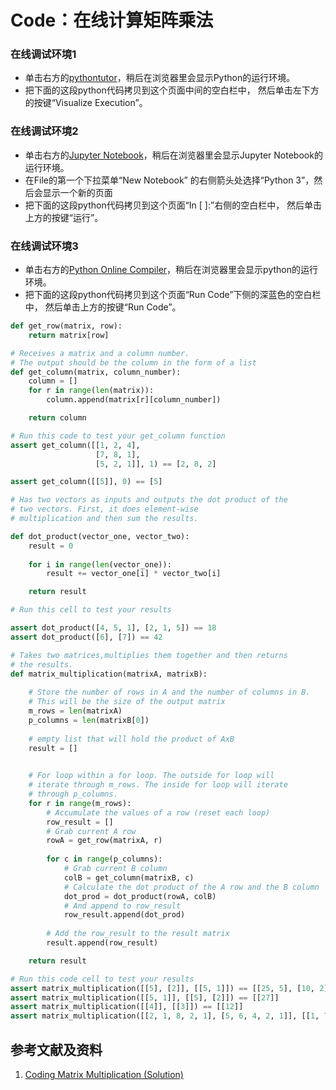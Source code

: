# Code：在线计算矩阵乘法

### 在线调试环境1

- 单击右方的[pythontutor](https://pythontutor.com/visualize.html#mode=edit)，稍后在浏览器里会显示Python的运行环境。
- 把下面的这段python代码拷贝到这个页面中间的空白栏中， 然后单击左下方的按键“Visualize Execution”。

### 在线调试环境2

- 单击右方的[Jupyter Notebook](https://mybinder.org/v2/gh/ipython/ipython-in-depth/master?filepath=binder/Index.ipynb)，稍后在浏览器里会显示Jupyter Notebook的运行环境。
- 在File的第一个下拉菜单“New Notebook” 的右侧箭头处选择“Python 3”，然后会显示一个新的页面
- 把下面的这段python代码拷贝到这个页面“In [ ]:”右侧的空白栏中， 然后单击上方的按键“运行”。

### 在线调试环境3

- 单击右方的[Python Online Compiler](https://www.alphacodingskills.com/compile-python-online.php)，稍后在浏览器里会显示python的运行环境。
- 把下面的这段python代码拷贝到这个页面“Run Code”下侧的深蓝色的空白栏中， 然后单击上方的按键“Run Code”。

```python
def get_row(matrix, row):
    return matrix[row]

# Receives a matrix and a column number.
# The output should be the column in the form of a list
def get_column(matrix, column_number):
    column = []
    for r in range(len(matrix)):
        column.append(matrix[r][column_number])

    return column

# Run this code to test your get_column function
assert get_column([[1, 2, 4], 
                   [7, 8, 1], 
                   [5, 2, 1]], 1) == [2, 8, 2]

assert get_column([[5]], 0) == [5]

# Has two vectors as inputs and outputs the dot product of the 
# two vectors. First, it does element-wise
# multiplication and then sum the results. 

def dot_product(vector_one, vector_two):
    result = 0
    
    for i in range(len(vector_one)):
        result += vector_one[i] * vector_two[i]

    return result

# Run this cell to test your results

assert dot_product([4, 5, 1], [2, 1, 5]) == 18
assert dot_product([6], [7]) == 42

# Takes two matrices,multiplies them together and then returns
# the results.
def matrix_multiplication(matrixA, matrixB):
    
    # Store the number of rows in A and the number of columns in B.
    # This will be the size of the output matrix
    m_rows = len(matrixA)
    p_columns = len(matrixB[0])
    
    # empty list that will hold the product of AxB
    result = []

    
    # For loop within a for loop. The outside for loop will 
    # iterate through m_rows. The inside for loop will iterate 
    # through p_columns.
    for r in range(m_rows):
        # Accumulate the values of a row (reset each loop)
        row_result = []
        # Grab current A row
        rowA = get_row(matrixA, r)
        
        for c in range(p_columns):
            # Grab current B column
            colB = get_column(matrixB, c)
            # Calculate the dot product of the A row and the B column
            dot_prod = dot_product(rowA, colB)
            # And append to row_result
            row_result.append(dot_prod)
    
        # Add the row_result to the result matrix
        result.append(row_result)

    return result

# Run this code cell to test your results
assert matrix_multiplication([[5], [2]], [[5, 1]]) == [[25, 5], [10, 2]]
assert matrix_multiplication([[5, 1]], [[5], [2]]) == [[27]]
assert matrix_multiplication([[4]], [[3]]) == [[12]]
assert matrix_multiplication([[2, 1, 8, 2, 1], [5, 6, 4, 2, 1]], [[1, 7, 2], [2, 6, 3], [3, 1, 1], [1, 20, 1], [7, 4, 16]]) == [[37, 72, 33], [38, 119, 50]]
```

## 参考文献及资料

1. [Coding Matrix Multiplication (Solution)](https://classroom.udacity.com/courses/ud953/lessons/4632564251/concepts/f33a989b-a8cb-4473-94f9-3c42d06749b3)